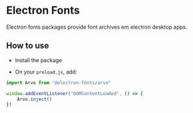 # Electron Fonts

Electron fonts packages provide font archives em electron desktop apps.

## How to use

* Install the package

* On your `preload.js`, add:

```ts
import Arvo from "@electron-fonts/arvo"

window.addEventListener("DOMContentLoaded", () => {
    Arvo.inject()
})
```